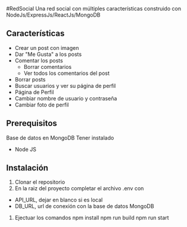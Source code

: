 
#RedSocial
Una red social con múltiples características construido con    NodeJs/ExpressJs/ReactJs/MongoDB

## Características
- Crear un post con imagen
 - Dar "Me Gusta" a los posts
 - Comentar los posts
   - Borrar comentarios
   - Ver todos los comentarios del post
- Borrar posts
- Buscar usuarios y ver su página de perfil
- Página de Perfil
 - Cambiar nombre de usuario y contraseña
 - Cambiar foto de perfil


## Prerequisitos
Base de datos en MongoDB
Tener instalado
- Node JS

## Instalación
1. Clonar el repositorio
1. En la raiz del proyecto completar el archivo .env con
 - API_URL, 	dejar en blanco si es local
 - DB_URL, url de conexión con la base de datos MongoDB
1. Ejectuar los comandos
       npm install
       npm run build
       npm run start
